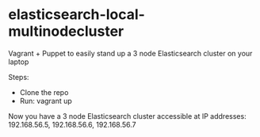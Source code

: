elasticsearch-local-multinodecluster
====================================

Vagrant + Puppet to easily stand up a 3 node Elasticsearch cluster on your laptop

Steps:
* Clone the repo
* Run: vagrant up

Now you have a 3 node Elasticsearch cluster accessible at IP addresses: 192.168.56.5, 192.168.56.6, 192.168.56.7
